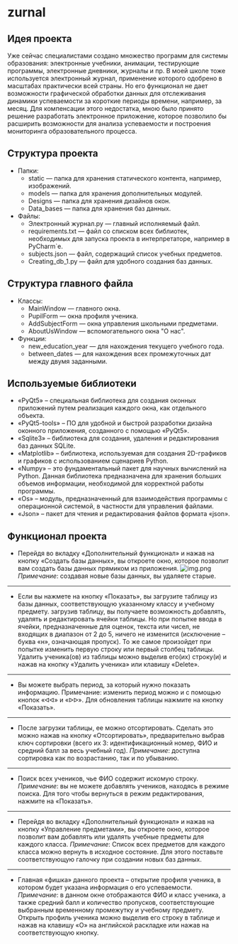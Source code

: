 # zurnal
## Идея проекта

Уже сейчас специалистами создано множество программ для системы образования: 
электронные учебники, анимации, тестирующие программы, электронные дневники, 
журналы и пр. В моей школе тоже используется электронный журнал, применение 
которого одобрено в масштабах практически всей страны. Но его функционал не 
дает возможности графической обработки данных для отслеживания динамики успеваемости 
за короткие периоды времени, например, за месяц. Для компенсации этого недостатка, 
мною было принято решение разработать электронное приложение, которое позволило бы 
расширить возможности для анализа успеваемости и построения мониторинга образовательного процесса.


## Структура проекта

- Папки:
  - static — папка для хранения статического контента, например, изображений.
  - models — папка для хранения дополнительных модулей.
  - Designs — папка для хранения дизайнов окон.
  - Data_bases — папка для хранения баз данных.
- Файлы:
  - Электронный журнал.py — главный исполняемый файл.
  - requirements.txt — файл со списком всех библиотек, необходимых для запуска проекта в интерпретаторе,
    например в PyCharm`е.
  - subjects.json — файл, содержащий список учебных предметов.
  - Creating_db_1.py — файл для удобного создания баз данных.


## Структура главного файла

- Классы:
  - MainWindow — главного окна.
  - PupilForm — окна профиля ученика.
  - AddSubjectForm — окна управления школьными предметами.
  - AboutUsWindow — вспомогательного окна "О нас".
- Функции:
  - new_education_year — для нахождения текущего учебного года.
  - between_dates — для нахождения всех промежуточных дат между двумя заданными.


## Используемые библиотеки

- «PyQt5» – специальная библиотека для создания оконных приложений путем реализация каждого окна,
  как отдельного объекта.
- «PyQt5-tools» – ПО для удобной и быстрой разработки дизайна оконного приложения, созданного с помощью «PyQt5».
- «Sqlite3» – библиотека для создания, удаления и редактирования баз данных SQLite.
- «Matplotlib» – библиотека, используемая для создания 2D-графиков и графиков с использованием сценариев Python.
- «Numpy» – это фундаментальный пакет для научных вычислений на Python. Данная библиотека предназначена для
  хранения больших объемов информации, необходимой для корректной работы программы.
- «Os» – модуль, предназначенный для взаимодействия программы с операционной системой,
  в частности для управления файлами.
- «Json» – пакет для чтения и редактирования файлов формата «json».


## Функционал проекта

- Перейдя во вкладку «Дополнительный функционал» и нажав на кнопку «Создать базы данных», вы откроете окно,
  которое позволит вам создать базы данных прямиком из приложения. 
  ![img.png](static/img.png) 
  *Примечание*: создавая новые базы данных, вы удаляете старые.
  
---

- Если вы нажмете на кнопку «Показать», вы загрузите таблицу из базы данных,
  соответствующую указанному классу и учебному предмету. 
  загрузив таблицу, вы получаете возможность добавлять, удалять и редактировать ячейки таблицы. 
  Но при попытке ввода в ячейки, предназначенные для оценок, текста или чисел, не входящих в диапазон от 2 до 5,
  ничего не изменится (исключение – буква «н», означающая пропуск). То же самое произойдет при попытке изменить 
  первую строку или первый столбец таблицы. Удалить ученика(ов) из таблицы можно выделив его(их) строку(и) и 
  нажав на кнопку «Удалить ученика» или клавишу «Delete».
  
---

- Вы можете выбрать период, за который нужно показать информацию. 
  Примечание: изменить период можно и с помощью кнопок «ᐊᐊ» и «ᐅᐅ». Для обновления таблицы нажмите на кнопку «Показать».
  
---

- После загрузки таблицы, ее можно отсортировать. Сделать это можно нажав на кнопку «Отсортировать», предварительно
  выбрав ключ сортировки (всего их 3: идентификационный номер, ФИО и средний балл за весь учебный год). 
  *Примечание*: доступна сортировка как по возрастанию, так и по убыванию.
  
---

- Поиск всех учеников, чье ФИО содержит искомую строку. 
  *Примечание*: вы не можете добавлять учеников, находясь в режиме поиска. 
  Для того чтобы вернуться в режим редактирования, нажмите на «Показать».
  
---

- Перейдя во вкладку «Дополнительный функционал» и нажав на кнопку «Управление предметами», вы откроете окно,
  которое позволит вам добавлять или удалять учебные предметы для каждого класса. 
  *Примечание*: Список всех предметов для каждого класса можно вернуть в исходное состояние. Для этого поставьте соответствующую галочку при создании новых баз данных.
  
---

- Главная «фишка» данного проекта – открытие профиля ученика, в котором будет указана информация о его успеваемости.
  *Примечание*: в данном окне отображаются ФИО и класс ученика, а также средний балл и количество пропусков,
  соответствующие выбранным временному промежутку и учебному предмету. Открыть профиль ученика можно выделив 
  его строку в таблице и нажав на клавишу «O» на английской раскладке или нажав на соответствующую кнопку.
